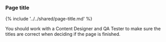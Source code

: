 ### Page title

{% include '../../shared/page-title.md' %}

You should work with a Content Designer and QA Tester to make sure the titles are correct when deciding if the page is finished.
